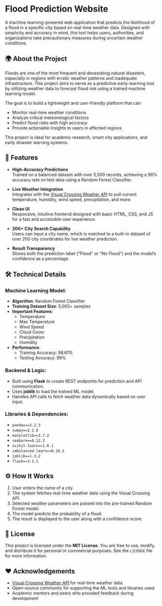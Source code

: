 # Flood Prediction Website

A machine learning-powered web application that predicts the likelihood of a flood in a specific city based on real-time weather data. Designed with simplicity and accuracy in mind, this tool helps users, authorities, and organizations take precautionary measures during uncertain weather conditions.



## 🌍 About the Project

Floods are one of the most frequent and devastating natural disasters, especially in regions with erratic weather patterns and inadequate infrastructure. This project aims to serve as a predictive early-warning tool by utilizing weather data to forecast flood risk using a trained machine learning model.

The goal is to build a lightweight and user-friendly platform that can:
- Monitor real-time weather conditions
- Analyze critical meteorological factors
- Predict flood risks with high accuracy
- Provide actionable insights to users in affected regions

This project is ideal for academic research, smart city applications, and early disaster warning systems.



## 🌟 Features

- **High-Accuracy Predictions**  
  Trained on a balanced dataset with over 5,000 records, achieving a 99% accuracy rate on test data using a Random Forest Classifier.

- **Live Weather Integration**  
  Integrates with the [Visual Crossing Weather API](https://www.visualcrossing.com/weather-api) to pull current temperature, humidity, wind speed, precipitation, and more.

- **Clean UI**  
  Responsive, intuitive frontend designed with basic HTML, CSS, and JS for a fast and accessible user experience.

- **200+ City Search Capability**  
  Users can input a city name, which is matched to a built-in dataset of over 200 city coordinates for live weather prediction.

- **Result Transparency**  
  Shows both the prediction label ("Flood" or "No Flood") and the model’s confidence as a percentage.



## 🛠️ Technical Details

### Machine Learning Model:

- **Algorithm**: Random Forest Classifier  
- **Training Dataset Size**: 5,000+ samples  
- **Important Features**:
  - Temperature  
  - Max Temperature  
  - Wind Speed  
  - Cloud Cover  
  - Precipitation  
  - Humidity  
- **Performance**:
  - Training Accuracy: 98.61%  
  - Testing Accuracy: 99%

### Backend & Logic:

- Built using **Flask** to create REST endpoints for prediction and API communication.
- Uses **joblib** to load the trained ML model.
- Handles API calls to fetch weather data dynamically based on user input.

### Libraries & Dependencies:

- `pandas==2.2.3`  
- `numpy==2.2.6`  
- `matplotlib==3.7.2`  
- `seaborn==0.12.2`  
- `scikit-learn==1.6.1`  
- `imbalanced-learn==0.10.1`  
- `joblib==1.3.2`  
- `flask==3.1.1`
  



## ⚙️ How It Works

1. User enters the name of a city.
2. The system fetches real-time weather data using the Visual Crossing API.
3. Selected weather parameters are passed into the pre-trained Random Forest model.
4. The model predicts the probability of a flood.
5. The result is displayed to the user along with a confidence score.



## 📜 License

This project is licensed under the **MIT License**. You are free to use, modify, and distribute it for personal or commercial purposes. See the `LICENSE` file for more information.



## ❤️ Acknowledgements

- [Visual Crossing Weather API](https://www.visualcrossing.com/weather-api) for real-time weather data  
- Open-source community for supporting the ML tools and libraries used  
- Academic mentors and peers who provided feedback during development

